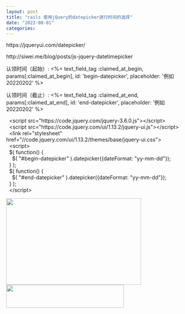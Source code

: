 ```yaml
---
layout: post
title: "rails 使用jQuery的datepicker进行时间的选择"
date: "2022-08-01"
categories: 
---
```

<p>https://jqueryui.com/datepicker/</p>

<p>http://siwei.me/blog/posts/js-jquery-datetimepicker</p>

<p>认领时间（起始）: &lt;%= text_field_tag :claimed_at_begin, params[:claimed_at_begin], id: &#39;begin-datepicker&#39;, placeholder: &#39;例如 20220202&#39; %&gt;</p>

<p>认领时间（截止）: &lt;%= text_field_tag :claimed_at_end, params[:claimed_at_end], id: &#39;end-datepicker&#39;, placeholder: &#39;例如 20220202&#39; %&gt;</p>

<p>&nbsp; &lt;script src=&quot;https://code.jquery.com/jquery-3.6.0.js&quot;&gt;&lt;/script&gt;<br />
&nbsp; &lt;script src=&quot;https://code.jquery.com/ui/1.13.2/jquery-ui.js&quot;&gt;&lt;/script&gt;<br />
&nbsp; &lt;link rel=&quot;stylesheet&quot; href=&quot;//code.jquery.com/ui/1.13.2/themes/base/jquery-ui.css&quot;&gt;<br />
&nbsp; &lt;script&gt;<br />
&nbsp; $( function() {<br />
&nbsp;&nbsp;&nbsp; $( &quot;#begin-datepicker&quot; ).datepicker({dateFormat: &quot;yy-mm-dd&quot;});<br />
&nbsp; } );<br />
&nbsp; $( function() {<br />
&nbsp;&nbsp;&nbsp; $( &quot;#end-datepicker&quot; ).datepicker({dateFormat: &quot;yy-mm-dd&quot;});<br />
&nbsp; } );<br />
&nbsp; &lt;/script&gt;</p>

<p><img height="233" src="/uploads/ckeditor/pictures/162/image-20220801114038-1.png" width="364" /><img height="62" src="/uploads/ckeditor/pictures/163/image-20220801114049-2.png" width="317" /></p>

